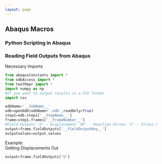 ```yaml
---
layout: page
---
```

## Abaqus Macros
### Python Scripting in Abaqus
### Reading Field Outputs from Abaqus  
Necessary Imports
```python
from abaqusConstants import *
from odbAccess import *
from textRepr import *
import numpy as np
#If you want to output results in a CSV format
import csv 
```
```python
odbName='__JobName__'
odb=openOdb(odbName+'.odb',readOnly=True)
step1=odb.steps['__StepName__']
frame=step1.frames['__FrameNumber__']
#Field Outputs 'U' - Displacement 'RF' - Reaction Forces 'S' - Stress Output etc..
output=frame.fieldOutputs['__FieldOutputKey__']
outputvalues=output.values
```
Example:  
Getting Displacements Out
```python
output=frame.fieldOutputs['U']  
```
